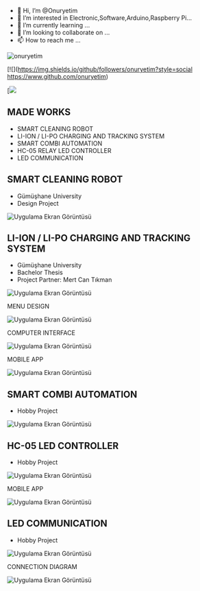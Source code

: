 - 👋 Hi, I’m @Onuryetim
- 👀 I’m interested in Electronic,Software,Arduino,Raspberry Pi...
- 🌱 I’m currently learning ...
- 💞️ I’m looking to collaborate on ...
- 📫 How to reach me ...
<p align="left"> <img src="https://komarev.com/ghpvc/?username=onuryetim" alt="onuryetim" /> </p>


[![](https://img.shields.io/github/followers/onuryetim?style=social https://www.github.com/onuryetim)

[![](https://img.shields.io/website?style=for-the-badge&url=https%3A%2F%2Fforum.turkdevs.com%2Fuye%2Fonur5488.2305%2F)


## MADE WORKS 

- SMART CLEANING ROBOT
- LI-ION / LI-PO CHARGING AND TRACKING SYSTEM
- SMART COMBI AUTOMATION
- HC-05 RELAY LED CONTROLLER
- LED COMMUNICATION 


## SMART CLEANING ROBOT

- Gümüşhane University
- Design Project

![Uygulama Ekran Görüntüsü](https://i.hizliresim.com/97pebpf.png)


## LI-ION / LI-PO CHARGING AND TRACKING SYSTEM

- Gümüşhane University
- Bachelor Thesis
- Project Partner: Mert Can Tıkman


![Uygulama Ekran Görüntüsü](https://i.hizliresim.com/rogreer.png)


MENU DESIGN 

![Uygulama Ekran Görüntüsü](https://i.hizliresim.com/6lk2dyw.png)


COMPUTER INTERFACE

![Uygulama Ekran Görüntüsü](https://i.hizliresim.com/hh9n4y0.png)

 MOBILE APP 

![Uygulama Ekran Görüntüsü](https://i.hizliresim.com/e16bqoe.png)

## SMART COMBI AUTOMATION 

- Hobby Project

![Uygulama Ekran Görüntüsü](https://i.hizliresim.com/7mcqm85.png)

## HC-05 LED CONTROLLER

- Hobby Project
 
 
![Uygulama Ekran Görüntüsü](https://i.hizliresim.com/16ce6r3.png)

 MOBILE APP 
 
![Uygulama Ekran Görüntüsü](https://i.hizliresim.com/q0ax17r.png)




## LED COMMUNICATION 

- Hobby Project

![Uygulama Ekran Görüntüsü](https://i.hizliresim.com/ftz7qit.png)


CONNECTION DIAGRAM


![Uygulama Ekran Görüntüsü](https://i.hizliresim.com/hcjphef.png)


<!---
Onuryetim/Onuryetim is a ✨ special ✨ repository because its `README.md` (this file) appears on your GitHub profile.
You can click the Preview link to take a look at your changes.
--->
